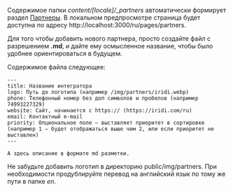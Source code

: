 Содержимое папки *content/[locale]/_partners* автоматически формирует раздел [Партнеры](https://wirenboard.com/ru/pages/partners/).
В локальном предпросмотре страница будет доступна по адресу http://localhost:3000/ru/pages/partners.

Для того чтобы добавить нового партнера, просто создайте файл с разрешением **.md**,
и дайте ему осмысленное название, чтобы было удобнее ориентироваться в будущем. 

Содержимое файла следующее:
```
---
title: Название интегратора
logo: Путь до логотипа (например /img/partners/iridi.webp)
phone: Телефонный номер без доп символов и пробелов (например 74993227329)
website: Сайт, начинается с https:// (https://iridi.com/ru)
email: Контактный e-mail
priority: Опциональное поле — выставляет приоритет в сортировке (например 1 — будет отображаться выше чем 2, или если приоритет не выставлен)
---

А здесь описание в формате md разметки.

```

Не забудьте добавить логотип в директорию public/img/partners.
При необходимости продублируйте перевод на английский язык по тому же пути в папке *en*.
